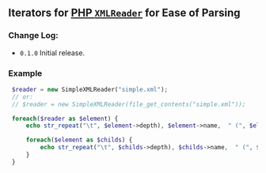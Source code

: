 ## Iterators for [PHP `XMLReader`] for Ease of Parsing

[PHP `XMLReader`]: https://www.php.net/XMLReader

### Change Log:

 - `0.1.0` Initial release.

### Example
   ~~~php
	$reader = new SimpleXMLReader("simple.xml");
	// or:
	// $reader = new SimpleXMLReader(file_get_contents("simple.xml"));

	foreach($reader as $element) {
		echo str_repeat("\t", $element->depth), $element->name,  " (", $element->getPath(), ")\n";

		foreach($element as $childs) {
			echo str_repeat("\t", $childs->depth), $childs->name,  " (", $childs->getPath(), ")\n";
		}
	}
   ~~~

